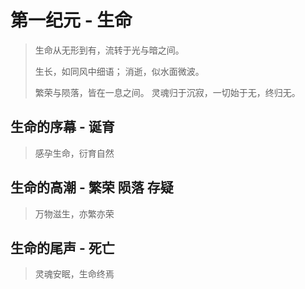 # 第一纪元 - 生命
>生命从无形到有，流转于光与暗之间。
>
>生长，如同风中细语； 消逝，似水面微波。
>
> 繁荣与陨落，皆在一息之间。
> 灵魂归于沉寂，一切始于无，终归无。


## 生命的序幕 - 诞育
> 感孕生命，衍育自然
## 生命的高潮 - 繁荣 <Badge type="danger">陨落</Badge> <Badge type="info">存疑</Badge>
> 万物滋生，亦繁亦荣

## 生命的尾声 - 死亡
> 灵魂安眠，生命终焉